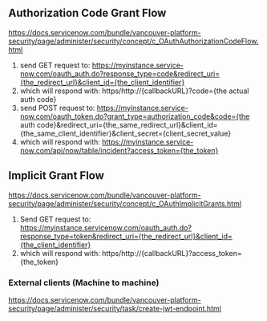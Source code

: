 ## Authorization Code Grant Flow
https://docs.servicenow.com/bundle/vancouver-platform-security/page/administer/security/concept/c_OAuthAuthorizationCodeFlow.html

1. send GET request to: https://myinstance.service-now.com/oauth_auth.do?response_type=code&redirect_uri={the_redirect_url}&client_id={the_client_identifier}
2. which will respond with: https/http://{callbackURL}?code={the actual auth code}
3. send POST request to: https://myinstance.service-now.com/oauth_token.do?grant_type=authorization_code&code={the auth code}&redirect_uri={the_same_redirect_url}&client_id={the_same_client_identifier}&client_secret={client_secret_value}
4. which will respond with: https://myinstance.service-now.com/api/now/table/incident?access_token={the_token}

## Implicit Grant Flow
https://docs.servicenow.com/bundle/vancouver-platform-security/page/administer/security/concept/c_OAuthImplicitGrants.html

1. Send GET request to: https://myinstance.servicenow.com/oauth_auth.do?response_type=token&redirect_uri={the_redirect_url}&client_id={the_client_identifier}
2. which will respond with: https/http://{callbackURL}?access_token={the_token}

### External clients (Machine to machine)
https://docs.servicenow.com/bundle/vancouver-platform-security/page/administer/security/task/create-jwt-endpoint.html
